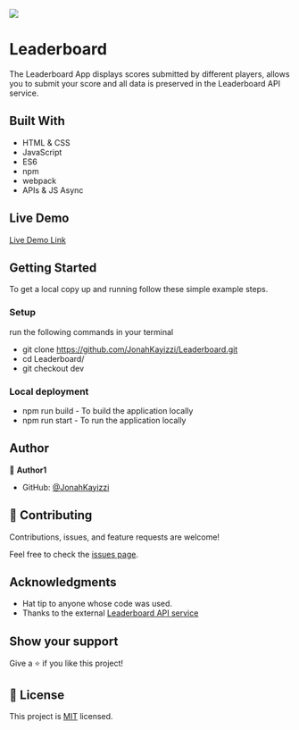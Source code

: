 ![](https://img.shields.io/badge/Microverse-blueviolet)

# Leaderboard
The Leaderboard App displays scores submitted by different players, allows you to submit your score and all data is preserved in the Leaderboard API service.

## Built With

- HTML & CSS
- JavaScript
- ES6
- npm
- webpack
- APIs & JS Async

## Live Demo

[Live Demo Link](https://jonahkayizzi.github.io/Leaderboard/)

## Getting Started

To get a local copy up and running follow these simple example steps.

### Setup

run the following commands in your terminal

- git clone https://github.com/JonahKayizzi/Leaderboard.git
- cd Leaderboard/
- git checkout dev

### Local deployment

- npm run build - To build the application locally
- npm run start - To run the application locally

## Author

👤 **Author1**

- GitHub: [@JonahKayizzi](https://github.com/JonahKayizzi)

## 🤝 Contributing

Contributions, issues, and feature requests are welcome!

Feel free to check the [issues page](https://github.com/JonahKayizzi/Leaderboard/issues).

## Acknowledgments

- Hat tip to anyone whose code was used.
- Thanks to the external [Leaderboard API service](https://www.notion.so/Leaderboard-API-service-24c0c3c116974ac49488d4eb0267ade3) 

## Show your support

Give a ⭐️ if you like this project!

## 📝 License

This project is [MIT](./LICENSE) licensed.
